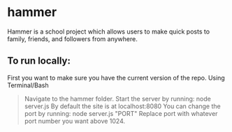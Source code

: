 # hammer
Hammer is a school project which allows users to make quick posts to family, friends, and followers from anywhere.

To run locally:
----------------
First you want to make sure you have the current version of the repo.
Using Terminal/Bash
>Navigate to the hammer folder.
>Start the server by running: node server.js
>By default the site is at localhost:8080
>You can change the port by running: node server.js "PORT"
>Replace port with whatever port number you want above 1024.
